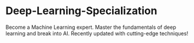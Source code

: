 # Deep-Learning-Specialization
Become a Machine Learning expert. Master the fundamentals of deep learning and break into AI. Recently updated with cutting-edge techniques!

